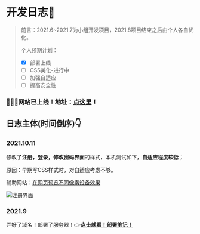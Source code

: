 # 开发日志🎨

> 前言：2021.6~2021.7为小组开发项目，2021.8项目结束之后由个人各自优化。
>
> 个人预期计划：
>
> - [x] 部署上线
> - [ ] CSS美化-进行中
> - [ ] 加强自适应
> - [ ] 提高安全性



### 🎉🎉🎉网站已上线！地址：[点这里](https://www.lbling.top/questionnaire/)！



## 日志主体(时间倒序)👇

### 2021.10.11 

修改了**注册，登录，修改密码界面**的样式，本机测试如下，**自适应程度较低**；

原因：早期写CSS样式时，对自适应考虑不够。

辅助网站：[在网页预览不同像素设备效果](http://www.benjaminkeen.com/misc/bricss/)

![注册界面](https://s3.bmp.ovh/imgs/2021/10/fbe9c36acea8e9d8.jpeg)

### 2021.9

弄好了域名！部署了服务器！👉[**点击就看！部署笔记！**](https://miraling.github.io/2021/09/24/UseNginx.html)